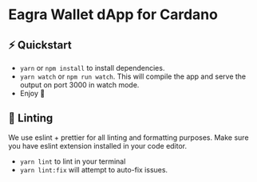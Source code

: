 # Eagra Wallet dApp for Cardano

## ⚡️ Quickstart

- `yarn` or `npm install` to install dependencies.
- `yarn watch` or `npm run watch`. This will compile the app and serve the output on port 3000 in watch mode.
- Enjoy 🎉

## 🧹 Linting

We use eslint + prettier for all linting and formatting purposes.
Make sure you have eslint extension installed in your code editor.

- `yarn lint` to lint in your terminal
- `yarn lint:fix` will attempt to auto-fix issues.
